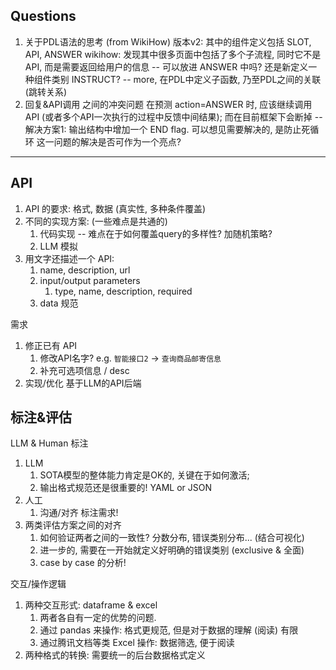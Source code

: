 ## Questions

1. 关于PDL语法的思考 (from WikiHow)
    版本v2: 其中的组件定义包括 SLOT, API, ANSWER
    wikihow: 发现其中很多页面中包括了多个子流程, 同时它不是API, 而是需要返回给用户的信息
        -- 可以放进 ANSWER 中吗? 还是新定义一种组件类别 INSTRUCT?
        -- more, 在PDL中定义子函数, 乃至PDL之间的关联 (跳转关系)
2. 回复&API调用 之间的冲突问题
    在预测 action=ANSWER 时, 应该继续调用API (或者多个API一次执行的过程中反馈中间结果); 而在目前框架下会断掉
        -- 解决方案1: 输出结构中增加一个 END flag. 可以想见需要解决的, 是防止死循环
    这一问题的解决是否可作为一个亮点? 





---

## API

1. API 的要求: 格式, 数据 (真实性, 多种条件覆盖)
2. 不同的实现方案: (一些难点是共通的)
    1. 代码实现 -- 难点在于如何覆盖query的多样性? 加随机策略? 
    2. LLM 模拟
3. 用文字还描述一个 API: 
    1. name, description, url
    2. input/output parameters
        1. type, name, description, required
    3. data 规范

需求

1. 修正已有 API
    1. 修改API名字? e.g. `智能接口2` -> `查询商品邮寄信息`
    2. 补充可选项信息 / desc
2. 实现/优化 基于LLM的API后端 


## 标注&评估

LLM & Human 标注

1. LLM
    1. SOTA模型的整体能力肯定是OK的, 关键在于如何激活; 
    2. 输出格式规范还是很重要的! YAML or JSON
2. 人工
    1. 沟通/对齐 标注需求!
3. 两类评估方案之间的对齐
    1. 如何验证两者之间的一致性? 分数分布, 错误类别分布... (结合可视化)
    2. 进一步的, 需要在一开始就定义好明确的错误类别 (exclusive & 全面)
    3. case by case 的分析! 

交互/操作逻辑

1. 两种交互形式: dataframe & excel
    1. 两者各自有一定的优势的问题. 
    2. 通过 pandas 来操作: 格式更规范, 但是对于数据的理解 (阅读) 有限
    3. 通过腾讯文档等类 Excel 操作: 数据筛选, 便于阅读
2. 两种格式的转换: 需要统一的后台数据格式定义

